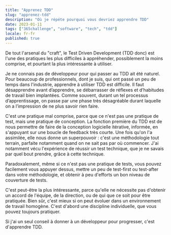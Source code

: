 ```yaml
---
title: "Apprenez TDD"
slug: "apprenez-tdd"
description: "Où je répéte pourquoi vous devriez apprendre TDD"
date: 2023-01-11
tags: ["365challenge", "software", "tech", "tdd"]
locale: fr-fr
published: true
---
```



De tout l'arsenal du "craft", le Test Driven Development (TDD donc) est l'une des pratiques les plus difficiles à appréhender, possiblement la moins comprise, et pourtant la plus intéressante à utiliser.


Je ne connais pas de développeur pour qui passer au TDD ait été naturel. Pour beaucoup de professionnels, dont je suis, qui ont passé un peu de temps dans l'industrie, apprendre à utiliser TDD est difficile.
Il faut désapprendre avant d’apprendre, se débarrasser de réflexes et d’habitudes de travail bien implantées. Comme souvent, durant un tel processus d’apprentissage, on passe par une phase très désagréable durant laquelle on a l’impression de ne plus savoir rien faire.


C'est une pratique mal comprise, parce que ce n'est pas une pratique de test, mais une pratique de conception. La fonction première du TDD est de nous permettre de faire de la conception logicielle itérative, informée, en s'appuyant sur une boucle de feedback très courte. Une fois qu'on l'a assimilée, elle nous donne un superpouvoir : c'est une méthodologie tout terrain, parfaite notamment quand on ne sait pas par où commencer. J'ai notamment vécu l'expérience de réussir un test technique, que je ne savais par quel bout prendre, grâce à cette technique.


Paradoxalement, même si ce n'est pas une pratique de tests, vous pouvez facilement vous appuyer dessus, mettre un peu de test-first ou test-after dans votre méthodologie, et obtenir à peu d'efforts un bon niveau de couverture de tests.


C'est peut-être la plus intéressante, parce qu'elle ne nécessite pas d'obtenir un accord de l'équipe, de la direction, ou de qui que ce soit pour être pratiquée. Bien sûr, c'est mieux si on peut évoluer dans un environnement de travail homogène. C'est d'abord une discipline individuelle, que vous pouvez toujours pratiquer.


Si j'ai un seul conseil à donner à un développeur pour progresser, c'est d'apprendre TDD.
